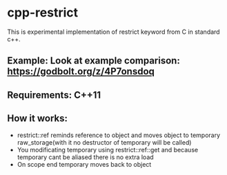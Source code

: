 # cpp-restrict

This is experimental implementation of restrict keyword from C in standard c++.

## Example: Look at example comparison: https://godbolt.org/z/4P7onsdoq

## Requirements: C++11

## How it works:
 * restrict::ref reminds reference to object and moves object to temporary raw_storage(with it no destructor of temporary will be called)
 * You modificating temporary using restrict::ref::get and because temporary cant be aliased there is no extra load
 * On scope end temporary moves back to object
